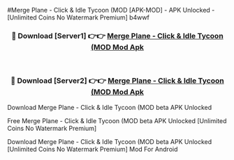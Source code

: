 #Merge Plane - Click & Idle Tycoon (MOD [APK-MOD] - APK Unlocked - [Unlimited Coins No Watermark Premium] b4wwf



<div align="center">

<h3>🔴 Download [Server1] 👉👉 <a href="https://momento.my/?title=Merge_Plane_-_Click_&_Idle_Tycoon_(MOD">Merge Plane - Click & Idle Tycoon (MOD Mod Apk</a></h3><br>

<h3>🔴 Download [Server2] 👉👉 <a href="https://momento.my/?title=Merge_Plane_-_Click_&_Idle_Tycoon_(MOD">Merge Plane - Click & Idle Tycoon (MOD Mod Apk</a></h3>
</div>



Download Merge Plane - Click & Idle Tycoon (MOD beta APK Unlocked

Free Merge Plane - Click & Idle Tycoon (MOD beta APK Unlocked [Unlimited Coins No Watermark Premium]

Download Merge Plane - Click & Idle Tycoon (MOD beta APK Unlocked [Unlimited Coins No Watermark Premium] Mod For Android
